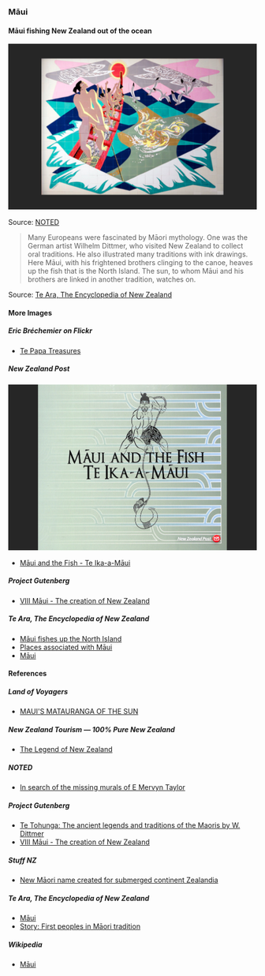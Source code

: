 ### Māui

#### Māui fishing New Zealand out of the ocean

![Te Ika-a-Māui mural by E. Mervyn Taylor (1962)](pictures/15x10cm-te-ika-a-maui-mural-by-e-mervyn-taylor.jpg)

Source: [NOTED](https://www.noted.co.nz/culture/culture-arts/e-mervyn-taylor-in-search-of-the-missing-murals-of-a-kiwi-artist)

> Many Europeans were fascinated by Māori mythology.
> One was the German artist Wilhelm Dittmer,
> who visited New Zealand to collect oral traditions.
> He also illustrated many traditions with ink drawings.
> Here Māui, with his frightened brothers clinging to the canoe,
> heaves up the fish that is the North Island.
> The sun, to whom Māui and his brothers are linked
> in another tradition, watches on.

Source: [Te Ara, The Encyclopedia of New Zealand](https://teara.govt.nz/en/artwork/2383/maui-fishing-new-zealand-out-of-the-ocean)

#### More Images

##### Eric Bréchemier on Flickr

* [Te Papa Treasures](https://www.flickr.com/photos/eric_brechemier/3319884409/in/album-72157611251752316/)

##### New Zealand Post

![Māui and the Fish - Te Ika-a-Māui, by David Hakaraia](pictures/15x10cm-maui-and-the-fish.jpg)

* [Māui and the Fish - Te Ika-a-Māui](https://stamps.nzpost.co.nz/new-zealand/2018/maui-and-fish-te-ika-maui)

##### Project Gutenberg

* [VIII Māui - The creation of New Zealand](https://www.gutenberg.org/files/54610/54610-h/54610-h.htm#VIII)

##### Te Ara, The Encyclopedia of New Zealand

* [Māui fishes up the North Island](https://teara.govt.nz/en/artwork/5982/maui-fishes-up-the-north-island)
* [Places associated with Māui](https://teara.govt.nz/en/map/2382/places-associated-with-maui)
* [Māui](https://teara.govt.nz/en/document/3802/maui)

#### References

##### Land of Voyagers

* [MAUI'S MATAURANGA OF THE SUN](https://www.thevoyage.co.nz/en/video/72_MAUI-S-MATAURANGA-OF-THE-SUN)

##### New Zealand Tourism — 100% Pure New Zealand

* [The Legend of New Zealand](https://www.newzealand.com/us/feature/the-legend-of-new-zealand/)

##### NOTED

* [In search of the missing murals of E Mervyn Taylor](https://www.noted.co.nz/culture/culture-arts/e-mervyn-taylor-in-search-of-the-missing-murals-of-a-kiwi-artist)

##### Project Gutenberg

* [Te Tohunga: The ancient legends and traditions of the Maoris by W. Dittmer](https://www.gutenberg.org/ebooks/54610)
* [VIII Māui - The creation of New Zealand](https://www.gutenberg.org/files/54610/54610-h/54610-h.htm#VIII)

##### Stuff NZ

* [New Māori name created for submerged continent Zealandia](https://www.stuff.co.nz/national/112578516/new-mori-name-created-for-submerged-continent-zealandia)

##### Te Ara, The Encyclopedia of New Zealand

* [Māui](https://teara.govt.nz/en/first-peoples-in-maori-tradition/page-3)
* [Story: First peoples in Māori tradition](https://teara.govt.nz/en/first-peoples-in-maori-tradition)

##### Wikipedia

* [Māui](https://en.wikipedia.org/wiki/M%C4%81ui_(mythology))
